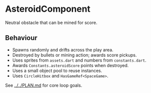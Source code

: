 # AsteroidComponent

Neutral obstacle that can be mined for score.

## Behaviour

- Spawns randomly and drifts across the play area.
- Destroyed by bullets or mining action; awards score pickups.
- Uses sprites from `assets.dart` and numbers from `constants.dart`.
- Awards `Constants.asteroidScore` points when destroyed.
- Uses a small object pool to reuse instances.
- Uses `CircleHitbox` and `HasGameRef<SpaceGame>`.

See [../../PLAN.md](../../PLAN.md) for core loop goals.
